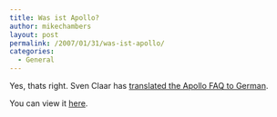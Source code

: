 ```yaml
---
title: Was ist Apollo?
author: mikechambers
layout: post
permalink: /2007/01/31/was-ist-apollo/
categories:
  - General
---
```



Yes, thats right. Sven Claar has [translated the Apollo FAQ to German][1].

You can view it [here][1].

 [1]: http://www.mxug.de/apollo/apollo_faq_de.cfm